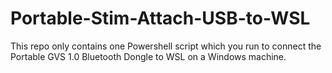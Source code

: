# Portable-Stim-Attach-USB-to-WSL

This repo only contains one Powershell script which you run to connect the Portable GVS 1.0 Bluetooth Dongle to WSL on a Windows machine. 
